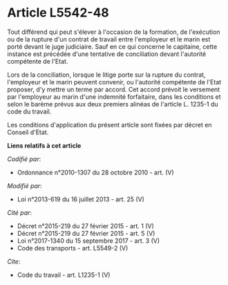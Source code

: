 # Article L5542-48

Tout différend qui peut s'élever à l'occasion de la formation, de l'exécution ou de la rupture d'un contrat de travail entre
l'employeur et le marin est porté devant le juge judiciaire. Sauf en ce qui concerne le capitaine, cette instance est
précédée d'une tentative de conciliation devant l'autorité compétente de l'Etat. 

Lors de la conciliation, lorsque le litige porte sur la rupture du contrat, l'employeur et le marin peuvent convenir, ou
l'autorité compétente de l'Etat proposer, d'y mettre un terme par accord. Cet accord prévoit le versement par l'employeur au
marin d'une indemnité forfaitaire, dans les conditions et selon le barème prévus aux deux premiers alinéas de l'article L.
1235-1 du code du travail. 

Les conditions d'application du présent article sont fixées par décret en Conseil d'Etat.

**Liens relatifs à cet article**

_Codifié par_:

  - Ordonnance n°2010-1307 du 28 octobre 2010 - art. (V)

_Modifié par_:

  - Loi n°2013-619 du 16 juillet 2013 - art. 25 (V)

_Cité par_:

  - Décret n°2015-219 du 27 février 2015 - art. 1 (V)
  - Décret n°2015-219 du 27 février 2015 - art. 5 (V)
  - Loi n°2017-1340 du 15 septembre 2017 - art. 3 (V)
  - Code des transports - art. L5549-2 (V)

_Cite_:

  - Code du travail - art. L1235-1 (V)
